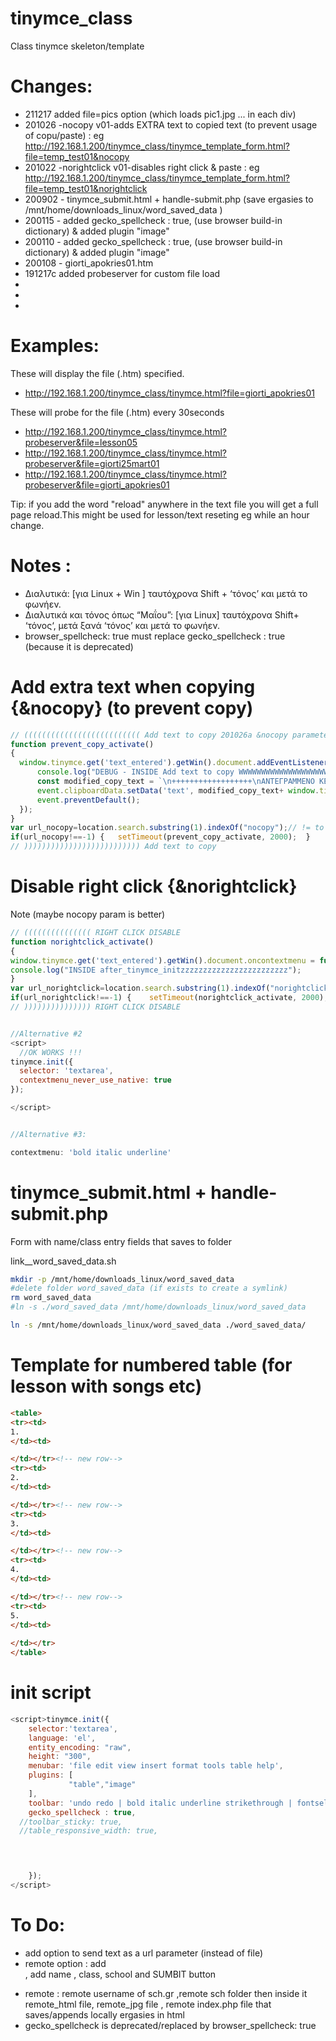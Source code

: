# tinymce_class
Class tinymce skeleton/template

# Changes:
- 211217 added file=pics option (which loads pic1.jpg ... in each div)
- 201026 -nocopy v01-adds EXTRA text to copied text (to prevent usage of copu/paste) : eg http://192.168.1.200/tinymce_class/tinymce_template_form.html?file=temp_test01&nocopy
- 201022 -norightclick v01-disables right click & paste : eg http://192.168.1.200/tinymce_class/tinymce_template_form.html?file=temp_test01&norightclick
- 200902 - tinymce_submit.html  + handle-submit.php (save ergasies to /mnt/home/downloads_linux/word_saved_data )
- 200115 - added gecko_spellcheck : true,   (use browser build-in dictionary) & added plugin "image"
- 200110 - added gecko_spellcheck : true,   (use browser build-in dictionary) & added plugin "image"
- 200108 - giorti_apokries01.htm
- 191217c added probeserver for custom file load
-
-
-


# Examples:
These will display the file (.htm) specified.
- http://192.168.1.200/tinymce_class/tinymce.html?file=giorti_apokries01

These will probe for the file (.htm) every 30seconds
- http://192.168.1.200/tinymce_class/tinymce.html?probeserver&file=lesson05
- http://192.168.1.200/tinymce_class/tinymce.html?probeserver&file=giorti25mart01
- http://192.168.1.200/tinymce_class/tinymce.html?probeserver&file=giorti_apokries01

Tip: if you add the word "reload" anywhere in the text file you will get a full page reload.This might be used for lesson/text reseting eg while an hour change.

# Notes :
- Διαλυτικά: [για Linux + Win ] ταυτόχρονα Shift + ‘τόνος’ και μετά το φωνήεν.
- Διαλυτικά και τόνος όπως “Μαΐου”:    [για Linux] ταυτόχρονα Shift+ ‘τόνος‘, μετά ξανά ‘τόνος’ και μετά το φωνήεν.
- browser_spellcheck: true  must replace gecko_spellcheck : true (because it is deprecated)


# Add extra text when copying {&nocopy} (to prevent copy)
```javascript
// (((((((((((((((((((((((((( Add text to copy 201026a &nocopy parameter
function prevent_copy_activate()
{
  window.tinymce.get('text_entered').getWin().document.addEventListener('copy', (event) => {
      console.log("DEBUG - INSIDE Add text to copy WWWWWWWWWWWWWWWWWWWWW2="+window.tinymce.get('text_entered').getWin().document.getSelection());
      const modified_copy_text = `\n++++++++++++++++++\nΑΝΤΕΓΡΑΜΜΕΝΟ ΚΕΙΜΕΝΟ :\n++++++++++++++++++`;
      event.clipboardData.setData('text', modified_copy_text+ window.tinymce.get('text_entered').getWin().document.getSelection());
      event.preventDefault();
  });
}
var url_nocopy=location.search.substring(1).indexOf("nocopy");// != to -1 if we have this param
if(url_nocopy!==-1) {   setTimeout(prevent_copy_activate, 2000);  }
// )))))))))))))))))))))))))) Add text to copy
```

# Disable right click {&norightclick} 
Note (maybe nocopy param is better)
```javascript
// ((((((((((((((( RIGHT CLICK DISABLE
function norightclick_activate()
{
window.tinymce.get('text_entered').getWin().document.oncontextmenu = function(){console.log("textarea :oncontextmenu right click-DISABLED"); return false;}; 
console.log("INSIDE after_tinymce_initzzzzzzzzzzzzzzzzzzzzzzzz");
}
var url_norightclick=location.search.substring(1).indexOf("norightclick");// != to -1 if we have this param
if(url_norightclick!==-1) {    setTimeout(norightclick_activate, 2000); }
// ))))))))))))))) RIGHT CLICK DISABLE


//Alternative #2
<script> 
  //OK WORKS !!!
tinymce.init({
  selector: 'textarea',
  contextmenu_never_use_native: true
});

</script>


//Alternative #3:

contextmenu: 'bold italic underline'
```

# tinymce_submit.html  + handle-submit.php
Form with name/class entry fields that saves to folder 

link__word_saved_data.sh
```bash
mkdir -p /mnt/home/downloads_linux/word_saved_data
#delete folder word_saved_data (if exists to create a symlink)
rm word_saved_data
#ln -s ./word_saved_data /mnt/home/downloads_linux/word_saved_data

ln -s /mnt/home/downloads_linux/word_saved_data ./word_saved_data/
```

# Template for numbered table (for lesson with songs etc)
```html
<table>
<tr><td>
1.
</td><td>

</td></tr><!-- new row-->
<tr><td>
2.
</td><td>

</td></tr><!-- new row-->
<tr><td>
3.
</td><td>

</td></tr><!-- new row-->
<tr><td>
4.
</td><td>

</td></tr><!-- new row-->
<tr><td>
5.
</td><td>
 
</td></tr>
</table>
```

# init script

```javascript
<script>tinymce.init({
  	selector:'textarea',
  	language: 'el',
    entity_encoding: "raw",
    height: "300",
    menubar: 'file edit view insert format tools table help',
    plugins: [
             "table","image"
    ],    
    toolbar: 'undo redo | bold italic underline strikethrough | fontselect fontsizeselect formatselect | alignleft aligncenter alignright alignjustify | outdent indent |  numlist bullist | forecolor backcolor removeformat | pagebreak | charmap emoticons | fullscreen  preview save print | insertfile image media template link anchor codesample | ltr rtl',
    gecko_spellcheck : true,
  //toolbar_sticky: true,
  //table_responsive_width: true,
  



	});
</script>
```

# To Do:
- add option to send text as a url parameter (instead of file)
- remote option : add <form> , add name , class, school and SUMBIT button
- remote : remote username of sch.gr ,remote sch folder then inside it remote_html file, remote_jpg file , remote index.php file that saves/appends locally ergasies in html
- gecko_spellcheck is deprecated/replaced by browser_spellcheck: true